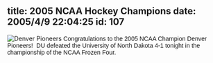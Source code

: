 title: 2005 NCAA Hockey Champions
date: 2005/4/9 22:04:25
id: 107
---
![Denver Pioneers](/journal_images/DULogo.jpg) <font face="Arial">Congratulations to the 2005 NCAA Champion Denver Pioneers!  DU defeated the University of North Dakota 4-1 tonight in the championship of the NCAA Frozen Four.</font>